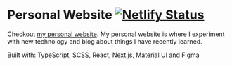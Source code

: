# Personal Website [![Netlify Status](https://api.netlify.com/api/v1/badges/edcea19e-0394-4d2c-b27e-3a44eb9286b7/deploy-status)](https://app.netlify.com/sites/jeremiah-clothier/deploys)

Checkout [my personal website](https://jeremiah-clothier.netlify.app/). My personal website is where I experiment with new technology and blog about things I have recently learned.

Built with: TypeScript, SCSS, React, Next.js, Material UI and Figma

<!-- https://github.com/vercel/next.js/blob/canary/examples/with-segment-analytics/pages/_app.js -->
